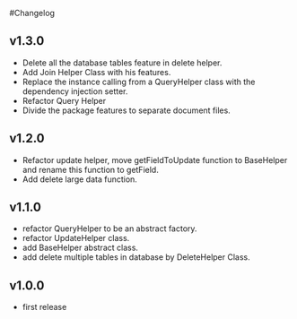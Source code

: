 #Changelog

## v1.3.0
* Delete all the database tables feature in delete helper.
* Add Join Helper Class with his features.
* Replace the instance calling from a QueryHelper class with the dependency injection setter.
* Refactor Query Helper
* Divide the package features to separate document files. 


## v1.2.0
* Refactor update helper, move getFieldToUpdate function to BaseHelper and rename this function to getField.
* Add delete large data function.

## v1.1.0
* refactor QueryHelper to be an abstract factory.
* refactor UpdateHelper class.
* add BaseHelper abstract class.
* add delete multiple tables in database by DeleteHelper Class.

## v1.0.0
* first release



